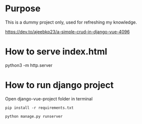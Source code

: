 # Purpose

This is a dummy project only, used for refreshing my knowledge.

https://dev.to/ajeebkp23/a-simple-crud-in-django-vue-4096

# How to serve index.html

python3 -m http.server

# How to run django project
Open django-vue-project folder in terminal

`pip install -r requirements.txt`

`python manage.py runserver`
